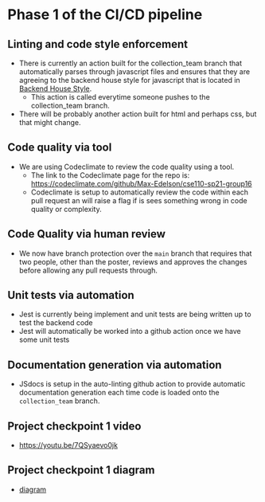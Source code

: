 # Phase 1 of the CI/CD pipeline

## Linting and code style enforcement
- There is currently an action built for the collection\_team branch that automatically parses through javascript files and ensures that they are agreeing to the backend house style for javascript that is located in [Backend House Style](/specs/house_styles/backend_house_style.md).
	- This action is called everytime someone pushes to the collection\_team branch.
- There will be probably another action built for html and perhaps css, but that might change.

## Code quality via tool
- We are using Codeclimate to review the code quality using a tool.
	- The link to the Codeclimate page for the repo is: https://codeclimate.com/github/Max-Edelson/cse110-sp21-group16
	- Codeclimate is setup to automatically review the code within each pull request an will raise a flag if is sees something wrong in code quality or complexity.

## Code Quality via human review
- We now have branch protection over the ```main``` branch that requires that two people, other than the poster, reviews and approves the changes before allowing any pull requests through. 

## Unit tests via automation
- Jest is currently being implement and unit tests are being written up to test the backend code
- Jest will automatically be worked into a github action once we have some unit tests

## Documentation generation via automation
- JSdocs is setup in the auto-linting github action to provide automatic documentation generation each time code is loaded onto the ```collection_team``` branch.

## Project checkpoint 1 video
- https://youtu.be/7QSyaevo0jk

## Project checkpoint 1 diagram
- [diagram](ci_pipeline.drawio.png)
